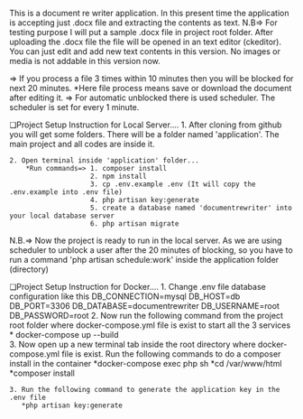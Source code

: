 This is a document re writer application. In this present time the application is accepting just .docx file and extracting the contents as text.
N.B=> For testing purpose I will put a sample .docx file in project root folder.
After uploading the .docx file the file will be opened in an text editor (ckeditor). You can just edit and add new text contents in this version. No images or media is not addable in this version now.

=> If you process a file 3 times within 10 minutes then you will be blocked for next 20 minutes.
                *Here file process means save or download the document after editing it.
=> For automatic unblocked there is used scheduler. The scheduler is set for every 1 minute.

❏Project Setup Instruction for Local Server....
    1. After cloning from github you will get some folders. There will be a folder named 'application'. The main project and all codes are inside it.

    2. Open terminal inside 'application' folder...
        *Run commands=> 1. composer install
                        2. npm install
                        3. cp .env.example .env (It will copy the .env.example into .env file)
                        4. php artisan key:generate
                        5. create a database named 'documentrewriter' into your local database server
                        6. php artisan migrate
N.B.=> Now the project is ready to run in the local server. As we are using scheduler to unblock a user after the 20 minutes of blocking, so you have to run a command 
'php artisan schedule:work' inside the application folder (directory)

❏Project Setup Instruction for Docker....
    1. Change .env file database configuration like this
        DB_CONNECTION=mysql
        DB_HOST=db
        DB_PORT=3306
        DB_DATABASE=documentrewriter
        DB_USERNAME=root
        DB_PASSWORD=root
    2. Now run the following command from the project root folder where docker-compose.yml file is exist to start all the 3 services
       * docker-compose up --build    
    3. Now open up a new terminal tab inside the root directory where docker-compose.yml file is exist. Run the following commands to do a composer install   in the container
    *docker-compose exec php sh
    *cd /var/www/html
    *composer install

    3. Run the following command to generate the application key in the .env file
       *php artisan key:generate
